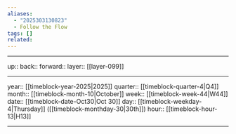 ```yaml
---
aliases:
  - "2025303130823"
  - Follow the Flow
tags: []
related:
---
```




***

up:: 
back:: 
forward:: 
layer:: [[layer-099]]

***

year:: [[timeblock-year-2025|2025]]
quarter:: [[timeblock-quarter-4|Q4]]
month:: [[timeblock-month-10|October]]
week:: [[timeblock-week-44|W44]]
date:: [[timeblock-date-Oct30|Oct 30]]
day:: [[timeblock-weekday-4|Thursday]] ([[timeblock-monthday-30|30th]])
hour:: [[timeblock-hour-13|H13]]

***
